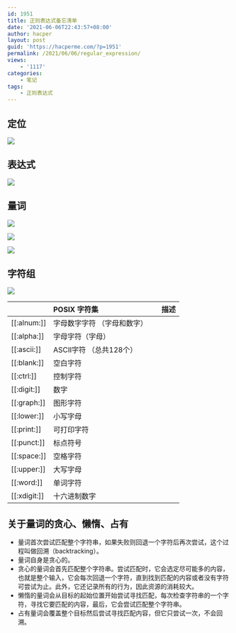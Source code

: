 ```yaml
---
id: 1951
title: 正则表达式备忘清单
date: '2021-06-06T22:43:57+08:00'
author: hacper
layout: post
guid: 'https://hacperme.com/?p=1951'
permalink: /2021/06/06/regular_expression/
views:
    - '1117'
categories:
    - 笔记
tags:
    - 正则表达式
---
```


## 定位

![](https://cdn.jsdelivr.net/gh/hacperme/picx_hosting/raw/master/20210507/定位.yjf3jw4m6eo.png)

## 表达式

![](https://cdn.jsdelivr.net/gh/hacperme/picx_hosting/raw/master/20210507/表达式.1jareij8pwlc.png)

## 量词

![](https://cdn.jsdelivr.net/gh/hacperme/picx_hosting/raw/master/20210507/量词1.4rsfwbeuejs0.png)

![](https://cdn.jsdelivr.net/gh/hacperme/picx_hosting/raw/master/20210507/量词2.3w50kxb49dk0.png)

![](https://cdn.jsdelivr.net/gh/hacperme/picx_hosting/raw/master/20210507/量词3.69qjn4ikif80.png)

## 字符组

![](https://cdn.jsdelivr.net/gh/hacperme/picx_hosting/raw/master/20210507/字符组.6aekjt1hkic0.png)

| <th style="text-align: left;">POSIX 字符集</th> | <th style="text-align: left;">描述</th> |
|----------------------------------------------------|-------------------------------------------|
| \[\[:alnum:\]\] | 字母数字字符 （字母和数字） |
| \[\[:alpha:\]\] | 字母字符（字母） |
| \[\[:ascii:\]\] | ASCII字符 （总共128个） |
| \[\[:blank:\]\] | 空白字符 |
| \[\[:ctrl:\]\] | 控制字符 |
| \[\[:digit:\]\] | 数字 |
| \[\[:graph:\]\] | 图形字符 |
| \[\[:lower:\]\] | 小写字母 |
| \[\[:print:\]\] | 可打印字符 |
| \[\[:punct:\]\] | 标点符号 |
| \[\[:space:\]\] | 空格字符 |
| \[\[:upper:\]\] | 大写字母 |
| \[\[:word:\]\] | 单词字符 |
| \[\[:xdigit:\]\] | 十六进制数字 |

## 关于量词的贪心、懒惰、占有

- 量词首次尝试匹配整个字符串，如果失败则回退一个字符后再次尝试，这个过程叫做回溯（backtracking）。
- 量词自身是贪心的。
- 贪心的量词会首先匹配整个字符串。尝试匹配时，它会选定尽可能多的内容，也就是整个输入，它会每次回退一个字符，直到找到匹配的内容或者没有字符可尝试为止。此外，它还记录所有的行为，因此资源的消耗较大。
- 懒惰的量词会从目标的起始位置开始尝试寻找匹配，每次检查字符串的一个字符，寻找它要匹配的内容，最后，它会尝试匹配整个字符串。
- 占有量词会覆盖整个目标然后尝试寻找匹配内容，但它只尝试一次，不会回溯。